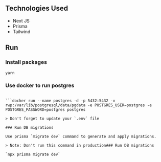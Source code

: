 ## Technologies Used

- Next JS
- Prisma
- Tailwind

## Run

### Install packages

`yarn`

### Use docker to run postgres

````

```docker run --name postgres -d -p 5432:5432 -v rwp:/var/lib/postgresql/data/pgdata -e POSTGRES_USER=postgres -e POSTGRES_PASSWORD=postgres postgres

> Don't forget to update your `.env` file

### Run DB migrations

Use prisma `migrate dev` command to generate and apply migrations.

> Note: Don't run this command in production### Run DB migrations

`npx prisma migrate dev`
````
